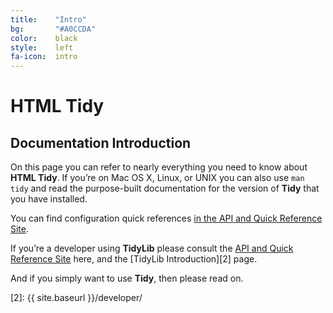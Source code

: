 ```yaml
---
title:    "Intro"
bg:       "#A0CCDA"
color:    black    
style:    left
fa-icon:  intro
---
```


# HTML Tidy

## Documentation Introduction

On this page you can refer to nearly everything you need to know about **HTML
Tidy**. If you’re on Mac OS X, Linux, or UNIX you can also use `man tidy` and
read the purpose-built documentation for the version of **Tidy** that you have
installed.

You can find configuration quick references [in the API and Quick Reference Site][1].

If you’re a developer using **TidyLib** please consult the 
[API and Quick Reference Site][1] here, and the [TidyLib Introduction][2] page.

And if you simply want to use **Tidy**, then please read on.

 [1]: http://api.html-tidy.org
 [2]: {{ site.baseurl }}/developer/

